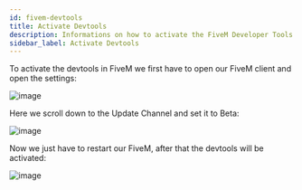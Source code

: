 ```yaml
---
id: fivem-devtools
title: Activate Devtools
description: Informations on how to activate the FiveM Developer Tools - ZAP-Hosting.com Documentation
sidebar_label: Activate Devtools
---
```


To activate the devtools in FiveM we first have to open our FiveM client and open the settings:

![image](https://user-images.githubusercontent.com/13604413/159137913-16bd57dc-c9b6-435d-bc88-4d0a788c8b7f.png)

Here we scroll down to the Update Channel and set it to Beta:

![image](https://user-images.githubusercontent.com/13604413/159137922-6380eb24-a85e-4cdb-909d-fa14903e6f6e.png)

Now we just have to restart our FiveM, after that the devtools will be activated:

![image](https://user-images.githubusercontent.com/13604413/159137932-d8081be6-95a7-4309-976a-c154bc7ed7fa.png)
